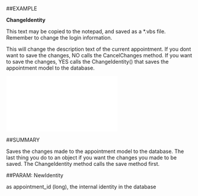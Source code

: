 
##EXAMPLE

**ChangeIdentity**

This text may be copied to the notepad, and saved as a *.vbs file. Remember to change the login information.

This will change the description text of the current appointment. If you dont want to save the changes, NO calls the CancelChanges method. If you want to save the changes, YES calls the ChangeIdentity() that saves the appointment model to the database.

![](..\..\Examples\vbs\SOAppointment.CancelChanges.vbs.txt)


##SUMMARY

Saves the changes made to the appointment model to the database. The last thing you do to an object if you want the changes you made to be saved. The ChangeIdentity method calls the save method first.


##PARAM: NewIdentity

as appointment_id (long), the internal identity in the database

